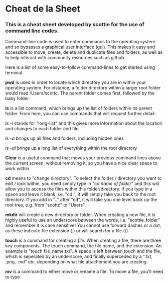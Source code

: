 # Cheat de la Sheet

### This is a cheat sheet developed by scottie for the use of command line codes.

Command-line code is used to enter commands to the operating system and so bypasses a graphical user interface (gui). This makes it easy and accessible to move, create, delete and duplicate files and folders, as well as to help interact with community resources such as github.

Here is a list of some easy-to-follow command-lines to get started using terminal.

**pwd** is used in order to locate which directory you are in within your operating system. For instance, a folder directory within a larger root folder would read /Users/scottc. The parent folder comes first, followed by the baby folder.

**ls** is a list command, which brings up the list of folders within its parent folder. From here, you can use commands that will request further detail:

*ls -l* stands for "long-list" and this gives more information about the location and changes to each folder and file

*ls -a* brings up all files and folders, including hidden ones

*ls -al* brings up a long list of everything within the root directory

**Clear** is a useful command that moves your previous command lines above the current screen, without removing it, so you have a nice clear space to work within

**cd** means to "change directory". To select the folder / directory you want to edit / look within, you need simply type in "cd *name of folder*" and this will allow you to access the files within this folder/directory. If you type in a space and leave it blank, i.e. "cd ", it will simply take you back to the root directory. If you add in ".." after "cd", it will take you one level back up the root tree, e.g. from "scottc" to "Users".

**mkdir** will create a new directory or folder. When creating a new file, it is highly useful to use an underscore between the words, i.e. "scottie_folder" and remember it is case sensitive! You cannot use forward dashes or a dot, as these indicate file extension (.) or will search for a file (/)

**touch** is a command for creating a *file*. When creating a file, there are three key components. The touch command, the file name, and the extension. An example is "touch file_name.txt". A space is left between touch and the file, which is seperated by an underscore, and finally superceded by a ".txt, .png, .md" etc. depending on what file attachement you are creating.

**mv** is a command to either move or rename a file. To move a file, you'll need to type 

